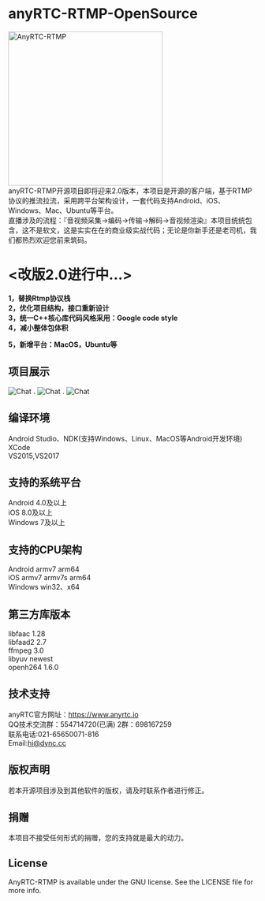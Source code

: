 # anyRTC-RTMP-OpenSource
<img src="http://118.178.143.146/p/4/j7KqCl" width="313" alt="AnyRTC-RTMP" /> </br>
anyRTC-RTMP开源项目即将迎来2.0版本，本项目是开源的客户端，基于RTMP协议的推流拉流，采用跨平台架构设计，一套代码支持Android、iOS、Windows、Mac、Ubuntu等平台。</br>
直播涉及的流程：『音视频采集->编码->传输->解码->音视频渲染』本项目统统包含，这不是软文，这是实实在在的商业级实战代码；无论是你新手还是老司机，我们都热烈欢迎您前来筑码。

# <改版2.0进行中...>

**1，替换Rtmp协议栈**</br>
**2，优化项目结构，接口重新设计**</br>
**3，统一C++核心库代码风格采用：Google code style**</br>
**4，减小整体包体积**</br>

**5，新增平台：MacOS，Ubuntu等**</br>



## 项目展示
![Chat](https://github.com/AnyRTC/AnyRTC-RTMP/blob/master/Pictures/IMG_0779.png)
.
![Chat](https://github.com/AnyRTC/AnyRTC-RTMP/blob/master/Pictures/IMG_0777.png)
.
![Chat](https://github.com/AnyRTC/AnyRTC-RTMP/blob/master/Pictures/IMG_0778.png)

## 编译环境</br>
Android Studio、NDK(支持Windows、Linux、MacOS等Android开发环境)</br>
XCode</br>
VS2015,VS2017</br>

## 支持的系统平台</br>
Android 4.0及以上</br>
iOS 8.0及以上</br>
Windows 7及以上</br>

## 支持的CPU架构</br>
Android armv7 arm64</br>
iOS armv7 armv7s arm64</br>
Windows win32、x64</br>

## 第三方库版本</br>
libfaac		1.28</br>
libfaad2	2.7</br>
ffmpeg		3.0</br>
libyuv		newest</br>
openh264	1.6.0</br>

## 技术支持</br>
anyRTC官方网址：https://www.anyrtc.io</br>
QQ技术交流群：554714720(已满) 2群：698167259</br>
联系电话:021-65650071-816</br>
Email:hi@dync.cc</br>

## 版权声明
若本开源项目涉及到其他软件的版权，请及时联系作者进行修正。

## 捐赠
本项目不接受任何形式的捐赠，您的支持就是最大的动力。

## License
AnyRTC-RTMP is available under the GNU license. See the LICENSE file for more info.

